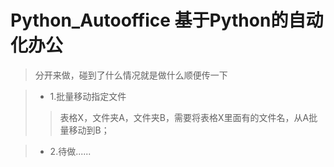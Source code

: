 # Python_Autooffice 基于Python的自动化办公
>分开来做，碰到了什么情况就是做什么顺便传一下
  
>+ 1.批量移动指定文件
>>表格X，文件夹A，文件夹B，需要将表格X里面有的文件名，从A批量移动到B；

>+ 2.待做......
